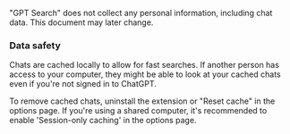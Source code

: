 
"GPT Search" does not collect any personal information, including chat data. This document may later change.

### Data safety

Chats are cached locally to allow for fast searches. If another person has access to your computer, they might be able to look at your cached chats even if you're not signed in to ChatGPT. 

To remove cached chats, uninstall the extension or "Reset cache" in the options page. If you're using a shared computer, it's recommended to enable 'Session-only caching' in the options page. 